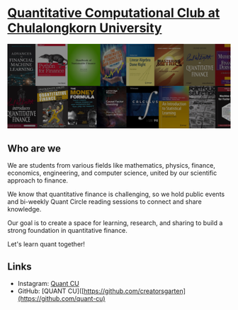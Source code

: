 # [Quantitative Computational Club at Chulalongkorn University](https://www.instagram.com/quantcu/)

![cover](https://github.com/QUANT-CU/.github/blob/main/github%20cover.png)

## Who are we
We are students from various fields like mathematics, physics, finance, economics, engineering, and computer science, united by our scientific approach to finance.

We know that quantitative finance is challenging, so we hold public events and bi-weekly Quant Circle reading sessions to connect and share knowledge.

Our goal is to create a space for learning, research, and sharing to build a strong foundation in quantitative finance.

Let's learn quant together! 

## Links
- Instagram: [Quant CU](https://www.instagram.com/quantcu/)
- GitHub: [QUANT CU]([https://github.com/creatorsgarten](https://github.com/quant-cu)
